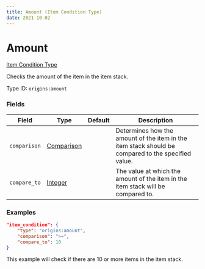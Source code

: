 ```yaml
---
title: Amount (Item Condition Type)
date: 2021-10-02
---
```


# Amount

[Item Condition Type](../item_condition_types.md)

Checks the amount of the item in the item stack.

Type ID: `origins:amount`


### Fields

Field | Type | Default | Description
------|------|---------|-------------
`comparison` | [Comparison](../data_types/comparison.md) | | Determines how the amount of the item in the item stack should be compared to the specified value.
`compare_to` | [Integer](../data_types/integer.md) | | The value at which the amount of the item in the item stack will be compared to.


### Examples

```json
"item_condition": {
    "type": "origins:amount",
    "comparison": ">=",
    "compare_to": 10
}
```

This example will check if there are 10 or more items in the item stack.
